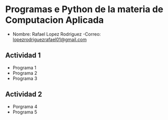 # Programas e Python de la materia de Computacion Aplicada

- Nombre: Rafael Lopez Rodriguez
-Correo: lopezrodriguezrafael01@gmail.com

## Actividad 1
- Programa 1
- Programa 2
- Programa 3

## Actividad 2
- Porgrama 4
- Programa 5
